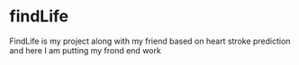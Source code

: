 # findLife
FindLife is my project along with my friend based on heart stroke prediction and here I am putting my frond end work 
